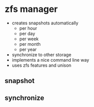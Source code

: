 # zfs manager

* creates snapshots automatically
    * <numbers> per hour
    * <numbers> per day
    * <numbers> per week
    * <numbers> per month
    * <numbers> per year
* synchronize to other storage
* implements a nice command line way
* uses zfs features and unison

## snapshot

## synchronize
